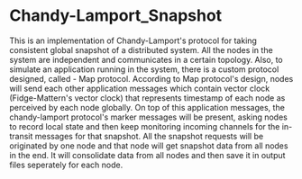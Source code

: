 # Chandy-Lamport_Snapshot

This is an implementation of Chandy-Lamport's protocol for taking consistent global snapshot of a distributed system. 
All the nodes in the system are independent and communicates in a certain topology. Also, to simulate an application running in the system, there is a custom protocol designed, called - Map protocol.
According to Map protocol's design, nodes will send each other application messages which contain vector clock (Fidge-Mattern's vector clock) that represents timestamp of each node as perceived by each node globally.
On top of this application messages, the chandy-lamport protocol's marker messages will be present, asking nodes to record local state and then keep monitoring incoming channels for the in-transit messages for that snapshot.
All the snapshot requests will be originated by one node and that node will get snapshot data from all nodes in the end. It will consolidate data from all nodes and then save it in output files seperately for each node.
